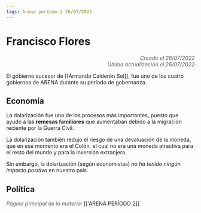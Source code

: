 ```yaml
---
tags: Arena período 2 26/07/2022
---
```


# Francisco Flores
<div style="text-align: right; opacity: 0.7; font-style: italic;">Creado el 26/07/2022</div>
<div style="text-align: right; opacity: 0.7; font-style: italic;">Última actualización el 26/07/2022</div>

El gobierno sucesor de [[Armando Calderón Sol]], fue uno de los cuatro gobiernos de ARENA durante su período de gobernanza.

## Economía

La dolarización fue uno de los procesos más importantes, puesto que ayudó a las **remesas familiares** que aumentaban debido a la migración reciente por la Guerra Civil.

La dolarización también redujo el riesgo de una devaluación de la moneda, que en ese momento era el Colón, el cual no era una moneda atractiva para el resto del mundo y para la inversión extranjera.

Sin embargo, la dolarización (según economistas) *no ha tenido ningún impacto positivo* en nuestro país.

## Política



<span style="opacity: 0.7; font-style: italic;">Página principal de la materia:</span> [['ARENA PERÍODO 2]]